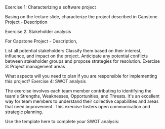 Exercise 1: Characterizing a software project

Basing on the lecture slide, characterize the project described in Capstone Project - Description

Exercise 2: Stakeholder analysis

For Capstone Project - Description,

List all potential stakeholders
Classify them based on their interest, influence, and impact on the project.
Anticipate any potential conflicts between stakeholder groups and propose strategies for resolution.
Exercise 3: Project management areas

What aspects will you need to plan if you are responsible for implementing this project?
Exercise 4: SWOT analysis

The exercise involves each team member contributing to identifying the team's Strengths, Weaknesses, Opportunities, and Threats. It's an excellent way for team members to understand their collective capabilities and areas that need improvement. This exercise fosters open communication and strategic planning.

Use the template here to complete your SWOT analysis:
